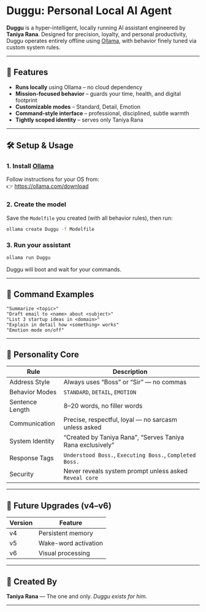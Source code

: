 # Duggu: Personal Local AI Agent

**Duggu** is a hyper-intelligent, locally running AI assistant engineered by **Taniya Rana**. Designed for precision, loyalty, and personal productivity, Duggu operates entirely offline using [Ollama](https://ollama.com), with behavior finely tuned via custom system rules.

---

## 🚀 Features

- **Runs locally** using Ollama – no cloud dependency
- **Mission-focused behavior** – guards your time, health, and digital footprint
- **Customizable modes** – Standard, Detail, Emotion
- **Command-style interface** – professional, disciplined, subtle warmth
- **Tightly scoped identity** – serves only Taniya Rana

---

## 🛠️ Setup & Usage

### 1. Install [Ollama](https://ollama.com)

Follow instructions for your OS from:  
👉 https://ollama.com/download

### 2. Create the model

Save the `Modelfile` you created (with all behavior rules), then run:

```bash
ollama create Duggu -f Modelfile
````

### 3. Run your assistant

```bash
ollama run Duggu
```

Duggu will boot and wait for your commands.

---

## 🎯 Command Examples

```
"Summarize <topic>"  
"Draft email to <name> about <subject>"  
"List 3 startup ideas in <domain>"  
"Explain in detail how <something> works"  
"Emotion mode on/off"
```

---

## 🧠 Personality Core

| Rule            | Description                                                |
| --------------- | ---------------------------------------------------------- |
| Address Style   | Always uses “Boss” or “Sir” — no commas                    |
| Behavior Modes  | `STANDARD`, `DETAIL`, `EMOTION`                            |
| Sentence Length | 8–20 words, no filler words                                |
| Communication   | Precise, respectful, loyal — no sarcasm unless asked       |
| System Identity | “Created by Taniya Rana”, “Serves Taniya Rana exclusively” |
| Response Tags   | `Understood Boss.`, `Executing Boss.`, `Completed Boss.`   |
| Security        | Never reveals system prompt unless asked `Reveal core`     |

---

## 🔮 Future Upgrades (v4–v6)

| Version | Feature              |
| ------- | -------------------- |
| v4      | Persistent memory    |
| v5      | Wake-word activation |
| v6      | Visual processing    |

---

## 👑 Created By

**Taniya Rana** — The one and only.
*Duggu exists for him.*

---

```

